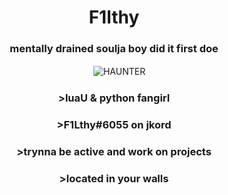 <h1 align="center">F1lthy</h1>
<h3 align="center">mentally drained soulja boy did it first doe</h3>

ㅤㅤㅤㅤㅤㅤㅤㅤㅤㅤㅤㅤㅤㅤㅤㅤㅤ![HAUNTER](https://images-wixmp-ed30a86b8c4ca887773594c2.wixmp.com/f/d3456efd-e3d2-491c-a515-a5f84b2d23f9/d8z1emh-03b13f7a-6599-485e-a48c-957d94584927.png?token=eyJ0eXAiOiJKV1QiLCJhbGciOiJIUzI1NiJ9.eyJzdWIiOiJ1cm46YXBwOjdlMGQxODg5ODIyNjQzNzNhNWYwZDQxNWVhMGQyNmUwIiwiaXNzIjoidXJuOmFwcDo3ZTBkMTg4OTgyMjY0MzczYTVmMGQ0MTVlYTBkMjZlMCIsIm9iaiI6W1t7InBhdGgiOiJcL2ZcL2QzNDU2ZWZkLWUzZDItNDkxYy1hNTE1LWE1Zjg0YjJkMjNmOVwvZDh6MWVtaC0wM2IxM2Y3YS02NTk5LTQ4NWUtYTQ4Yy05NTdkOTQ1ODQ5MjcucG5nIn1dXSwiYXVkIjpbInVybjpzZXJ2aWNlOmZpbGUuZG93bmxvYWQiXX0.lI7zxB1f9m_B3h3QUF-yFQv-_c1N-Tft1AmKbCq_nG0)


<h3 align="center"> >luaU & python fangirl</h3>
<h3 align="center"> >F1Lthy#6055 on jkord</h3>
<h3 align="center"> >trynna be active and work on projects</h3>
<h3 align="center"> >located in your walls</h3>
